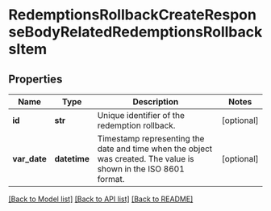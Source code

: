 # RedemptionsRollbackCreateResponseBodyRelatedRedemptionsRollbacksItem


## Properties
Name | Type | Description | Notes
------------ | ------------- | ------------- | -------------
**id** | **str** | Unique identifier of the redemption rollback. | [optional] 
**var_date** | **datetime** | Timestamp representing the date and time when the object was created. The value is shown in the ISO 8601 format. | [optional] 

[[Back to Model list]](../README.md#documentation-for-models) [[Back to API list]](../README.md#documentation-for-api-endpoints) [[Back to README]](../README.md)


